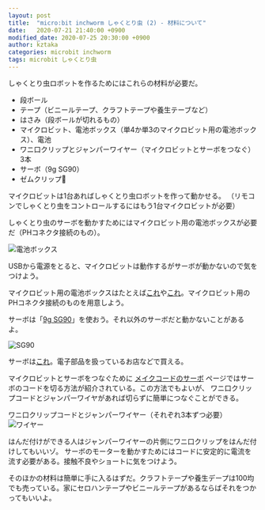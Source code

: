 ```yaml
---
layout: post
title:  "micro:bit inchworm しゃくとり虫 (2) - 材料について"
date:   2020-07-21 21:40:00 +0900
modified_date: 2020-07-25 20:30:00 +0900
author: kztaka
categories: microbit inchworm
tags: microbit しゃくとり虫
---
```

しゃくとり虫ロボットを作るためにはこれらの材料が必要だ。

* 段ボール
* テープ（ビニールテープ、クラフトテープや養生テーブなど）
* はさみ（段ボールが切れるもの）
* マイクロビット、電池ボックス（単4か単3のマイクロビット用の電池ボックス）、電池
* ワニ口クリップとジャンパーワイヤー（マイクロビットとサーボをつなぐ） 3本
* サーボ（9g SG90）
* ゼムクリップ📎

マイクロビットは1台あればしゃくとり虫ロボットを作って動かせる。
（リモコンでしゃくとり虫をコントロールするにはもう1台マイクロビットが必要）

しゃくとり虫のサーボを動かすためにはマイクロビット用の電池ボックスが必要だ（PHコネクタ接続のもの）。

![電池ボックス](/blog/images/2020/0721-img001.png)

USBから電源をとると、マイクロビットは動作するがサーボが動かないので気をつけよう。

マイクロビット用の電池ボックスはたとえば[これ](https://www.yodobashi.com/product/100000001003834677/)や[これ](http://akizukidenshi.com/catalog/g/gP-12665/)。マイクロビット用のPHコネクタ接続のものを用意しよう。

サーボは「[9g SG90](http://akizukidenshi.com/catalog/g/gM-08761/)」を使おう。それ以外のサーボだと動かないことがあるよ。

![SG90](/blog/images/2020/0721-img002.png)

サーボは[これ](http://akizukidenshi.com/catalog/g/gM-08761/)。電子部品を扱っているお店などで買える。

マイクロビットとサーボをつなぐために [メイクコードのサーボ](https://makecode.microbit.org/device/servo) ページではサーボのコードを切る方法が紹介されている。この方法でもよいが、
ワニ口クリップコードとジャンパーワイヤがあれば切らずに簡単につなぐことができる。

ワニ口クリップコードとジャンパーワイヤー（それぞれ3本ずつ必要）  
![ワイヤー](/blog/images/2020/0721-img003.png)

はんだ付けができる人はジャンパーワイヤーの片側にワニ口クリップをはんだ付けしてもいいゾ。
サーボのモーターを動かすためにはコードに安定的に電流を流す必要がある。接触不良やショートに気をつけよう。

そのほかの材料は簡単に手に入るはずだ。クラフトテープや養生デープは100均でも売っている。家にセロハンテープやビニールテープがあるならばそれをつかってもいいよ。
